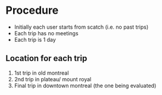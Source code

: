 # Procedure

- Initially each user starts from scatch (i.e. no past trips)
- Each trip has no meetings
- Each trip is 1 day

## Location for each trip

1. 1st trip in old montreal
2. 2nd trip in plateau/ mount royal
3. Final trip in downtown montreal (the one being evaluated)
